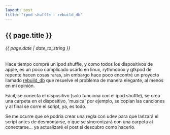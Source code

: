 ```yaml
---
layout: post
title: "ipod shuffle - rebuild_db"
---
```


## {{ page.title }}
###### {{ page.date | date_to_string }}

Hace tiempo compré un ipod shuffle, y como todos los dispositivos de apple, es un poco complicado usarlo en linux, rythmobox y gtkpod de repente hacen cosas raras, sin embargo hace poco encontré un proyecto llamado [rebuild_db](http://shuffle-db.sourceforge.net/) que resuelve el problema de manera elegante, al menos en mi opinión.

Fácil, se conecta el dispositivo (solo funciona con el ipod shuffle), se crea una carpeta en el dispositivo, 'musica' por ejemplo, se copian las canciones y al final se corre el script, ya, es todo.

Se me ocurre que se podría crear una regla con udev para que lanzará el script antes de desmontarse, o que se sincronizará con una carpeta al conectarse... ya actualizaré el post si descubro como hacerlo.
